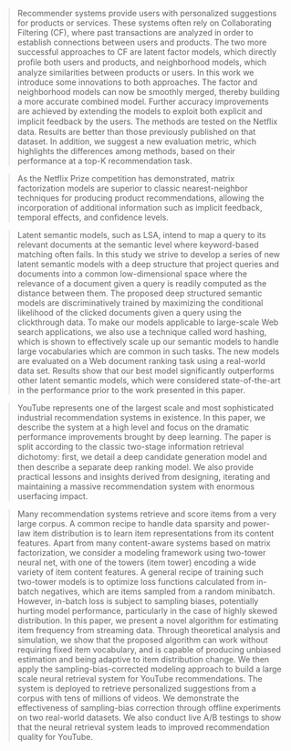 > Recommender systems provide users with personalized suggestions for products or services. These systems often rely on Collaborating Filtering (CF), where past transactions are analyzed in order to establish connections between users and products. The two more successful approaches to CF are latent factor models, which directly proﬁle both users and products, and neighborhood models, which analyze similarities between products or users. In this work we introduce some innovations to both approaches. The factor and neighborhood models can now be smoothly merged, thereby building a more accurate combined model. Further accuracy improvements are achieved by extending the models to exploit both explicit and implicit feedback by the users. The methods are tested on the Netﬂix data. Results are better than those previously published on that dataset. In addition, we suggest a new evaluation metric, which highlights the differences among methods, based on their performance at a top-K recommendation task.





> As the Netflix Prize competition has demonstrated, matrix factorization models are superior to classic nearest-neighbor techniques for producing product recommendations, allowing the incorporation of additional information such as implicit feedback, temporal effects, and confidence levels. 





> Latent semantic models, such as LSA, intend to map a query to its relevant documents at the semantic level where keyword-based matching often fails. In this study we strive to develop a series of new latent semantic models with a deep structure that project queries and documents into a common low-dimensional space where the relevance of a document given a query is readily computed as the distance between them. The proposed deep structured semantic models are discriminatively trained by maximizing the conditional likelihood of the clicked documents given a query using the clickthrough data. To make our models applicable to large-scale Web search applications, we also use a technique called word hashing, which is shown to effectively scale up our semantic models to handle large vocabularies which are common in such tasks. The new models are evaluated on a Web document ranking task using a real-world data set. Results show that our best model significantly outperforms other latent semantic models, which were considered state-of-the-art in the performance prior to the work presented in this paper.



> YouTube represents one of the largest scale and most sophisticated industrial recommendation systems in existence. In this paper, we describe the system at a high level and focus on the dramatic performance improvements brought by deep learning. The paper is split according to the classic two-stage information retrieval dichotomy: ﬁrst, we detail a deep candidate generation model and then describe a separate deep ranking model. We also provide practical lessons and insights derived from designing, iterating and maintaining a massive recommendation system with enormous userfacing impact.



> Many recommendation systems retrieve and score items from a very large corpus. A common recipe to handle data sparsity and power-law item distribution is to learn item representations from its content features. Apart from many content-aware systems based on matrix factorization, we consider a modeling framework using two-tower neural net, with one of the towers (item tower) encoding a wide variety of item content features. A general recipe of training such two-tower models is to optimize loss functions calculated from in-batch negatives, which are items sampled from a random minibatch. However, in-batch loss is subject to sampling biases, potentially hurting model performance, particularly in the case of highly skewed distribution. In this paper, we present a novel algorithm for estimating item frequency from streaming data. Through theoretical analysis and simulation, we show that the proposed algorithm can work without requiring fixed item vocabulary, and is capable of producing unbiased estimation and being adaptive to item distribution change. We then apply the sampling-bias-corrected modeling approach to build a large scale neural retrieval system for YouTube recommendations. The system is deployed to retrieve personalized suggestions from a corpus with tens of millions of videos. We demonstrate the effectiveness of sampling-bias correction through offline experiments on two real-world datasets. We also conduct live A/B testings to show that the neural retrieval system leads to improved recommendation quality for YouTube.